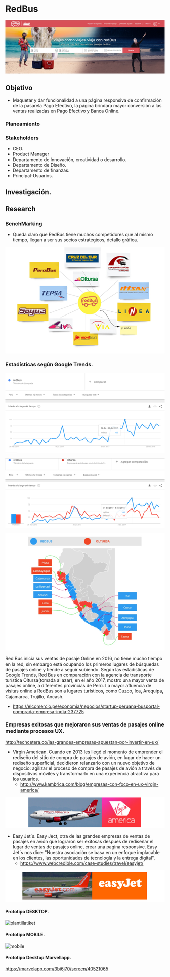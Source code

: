 
# RedBus

![Imagenes](img/pantallainicio.png) 


## Objetivo
- Maquetar y dar funcionalidad a una página responsiva de confirmación de la pasarela Pago Efectivo, la página brindara mayor conversión a las ventas realizadas en Pago Efectivo y Banca Online.

### Planeamiento
### Stakeholders
- CEO.
- Product Manager
- Departamento de Innovación, creatividad o desarrollo.
- Departamento de Diseño.
- Departamento de finanzas.
- Principal-Usuarios.

## Investigación.
## Research
### BenchMarking
- Queda claro que RedBus tiene muchos competidores que al mismo tiempo, llegan a ser sus socios estratégicos, detallo gráfica.

![Imagenes](img/plantllabechmarking.jpg) 

### Estadísticas según Google Trends.

![Imagenes](img/estadisticaRedBus.png) 

![Imagenes](img/estadisticaRedBusvsOltursa.png) 

![Imagenes](img/comparativasRedBusvsOltursa.jpg) 

Red Bus inicia sus ventas de pasaje Online en 2016, no tiene mucho tiempo en la red, sin embargo está ocupando los primeros lugares de búsquedas de pasajes online y tiende a seguir subiendo. Según las estadísticas de Google Trends, Red Bus en comparación con la agencia de transporte turística Oltursa(tomada al azar), en el año  2017, mostro una mayor venta de pasajes online, a diferentes provincias de Perú. La mayor afluencia de visitas online a RedBus son a lugares turísticos, como Cuzco, Ica, Arequipa, Cajamarca, Trujillo, Ancash.
- https://elcomercio.pe/economia/negocios/startup-peruana-busportal-comprada-empresa-india-237725

### Empresas exitosas que mejoraron sus ventas de pasajes online mediante procesos UX.
http://techcetera.co/las-grandes-empresas-apuestan-por-invertir-en-ux/

- Virgin American.
    Cuando en 2013 les llegó el momento de emprender el rediseño del sitio de compra de pasajes de avión, en lugar de hacer un rediseño superficial, decidieron relanzarlo con un nuevo objetivo de negocio: agilizar el proceso de compra de pasajes de avión a través de dispositivos móviles y transformarlo en una experiencia atractiva para los usuarios. 
   - http://www.kambrica.com/blog/empresas-con-foco-en-ux-virgin-america/

![Imagenes](img/virgin1.png) 

- Easy Jet`s.
    Easy Ject, otra de las grandes empresas de ventas de pasajes en avión que lograron ser exitosas despues de rediseñar el lugar de ventas de pasajes online, crear una pagina responsive. Easy Jet´s nos dice: "Nuestra asociación se basa en un enfoque implacable en los clientes, las oportunidades de tecnología y la entrega digital".
    - https://www.webcredible.com/case-studies/travel/easyjet/

![Imagenes](img/easyjets.png) 

#### Prototipo DESKTOP.
![plantillatiket](https://user-images.githubusercontent.com/32305619/38174979-e7eb91a4-359a-11e8-9713-b6408a3c0de6.png)

#### Prototipo MOBILE.
![mobile](https://user-images.githubusercontent.com/32305619/38174974-d9bc065e-359a-11e8-8829-b8e411ca7733.png)

#### Prototipo Desktop Marvellapp.
https://marvelapp.com/3bi6j70/screen/40521065




